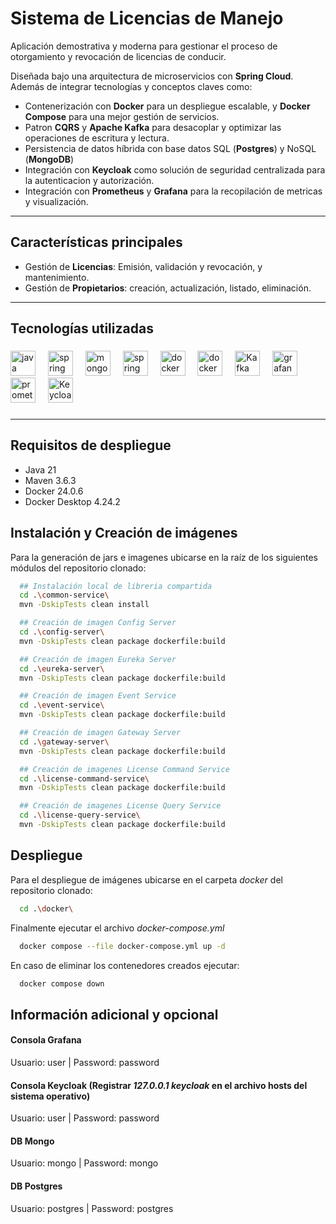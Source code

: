 # Sistema de Licencias de Manejo
Aplicación demostrativa y moderna para gestionar el proceso de otorgamiento y revocación de licencias de conducir.

Diseñada bajo una arquitectura de microservicios con **Spring Cloud**. Además de integrar tecnologías y conceptos claves como:
- Contenerización con **Docker** para un despliegue escalable, y **Docker Compose** para una mejor gestión de servicios.
- Patron **CQRS** y **Apache Kafka** para desacoplar y optimizar las operaciones de escritura y lectura.
- Persistencia de datos híbrida con base datos SQL (**Postgres**) y NoSQL (**MongoDB**)
- Integración con **Keycloak** como solución de seguridad centralizada para la autenticacion y autorización.
- Integración con **Prometheus** y **Grafana** para la recopilación de metricas y visualización.

---

##  Características principales
- Gestión de **Licencias**: Emisión, validación y revocación, y mantenimiento.  
- Gestión de **Propietarios**: creación, actualización, listado, eliminación.  

---

##  Tecnologías utilizadas
###

<div align="left">
  <img src="https://cdn.jsdelivr.net/gh/devicons/devicon/icons/java/java-original.svg" height="40" alt="java logo" title="Java" />
  <img width="12" />
  <img src="https://cdn.worldvectorlogo.com/logos/spring-boot-1.svg" height="40" alt="spring boot logo" title="Spring Boot"/>
  <img width="12" />
  <img src="https://cdn.jsdelivr.net/gh/devicons/devicon/icons/mongodb/mongodb-original.svg" height="40" alt="mongo logo"  title="Mongo DB"/>
  <img width="12" />
  <img src="https://spring.io/img/projects/spring-cloud.svg" height="40" alt="spring cloud logo"  title="Spring Cloud"/>
  <img width="12" />
  <img src="https://www.svgrepo.com/show/331370/docker.svg" height="40" alt="docker logo"  title="Docker"/>
  <img width="12" />
  <img src="https://upload.wikimedia.org/wikipedia/commons/thumb/2/29/Postgresql_elephant.svg/1200px-Postgresql_elephant.svg.png" height="40" alt="docker logo" title="Docker"/>
  <img width="12" />
  <img src="https://e7.pngegg.com/pngimages/630/547/png-clipart-kafka-vertical-logo-tech-companies-thumbnail.png" height="40" alt="Kafka logo"  title="Kafka"/>
  <img width="12" />
  <img src="https://www.svgrepo.com/show/448228/grafana.svg" height="40" alt="grafana logo"  title="Grafana"/>
  <img width="12" />
  <img src="https://icon.icepanel.io/Technology/svg/Prometheus.svg" height="40" alt="prometheus logo"  title="Prometheus"/>
  <img width="12" />
  <img src="https://avatars.githubusercontent.com/u/4921466?s=280&v=4" height="40" alt="Keycloak logo"  title="Keycloak"/>
</div>

###
---

## Requisitos de despliegue
- Java 21
- Maven 3.6.3 
- Docker 24.0.6
- Docker Desktop 4.24.2

## Instalación y Creación de imágenes

Para la generación de jars e imagenes ubicarse en la raíz de los siguientes módulos del repositorio clonado:

```bash
  ## Instalación local de libreria compartida
  cd .\common-service\
  mvn -DskipTests clean install

  ## Creación de imagen Config Server
  cd .\config-server\
  mvn -DskipTests clean package dockerfile:build

  ## Creación de imagen Eureka Server
  cd .\eureka-server\
  mvn -DskipTests clean package dockerfile:build

  ## Creación de imagen Event Service
  cd .\event-service\
  mvn -DskipTests clean package dockerfile:build

  ## Creación de imagen Gateway Server
  cd .\gateway-server\
  mvn -DskipTests clean package dockerfile:build

  ## Creación de imagenes License Command Service
  cd .\license-command-service\
  mvn -DskipTests clean package dockerfile:build

  ## Creación de imagenes License Query Service
  cd .\license-query-service\
  mvn -DskipTests clean package dockerfile:build
```
    
## Despliegue

Para el despliegue de imágenes ubicarse en el carpeta *docker* del repositorio clonado:

```bash
  cd .\docker\
```

Finalmente ejecutar el archivo *docker-compose.yml*

```bash
  docker compose --file docker-compose.yml up -d
```

En caso de eliminar los contenedores creados ejecutar:
```bash
  docker compose down
```

## Información adicional y opcional
#### Consola Grafana
Usuario: user | Password: password
#### Consola Keycloak (Registrar *127.0.0.1 keycloak* en el archivo hosts del sistema operativo)
Usuario: user | Password: password
#### DB Mongo
Usuario: mongo | Password: mongo
#### DB Postgres
Usuario: postgres | Password: postgres


